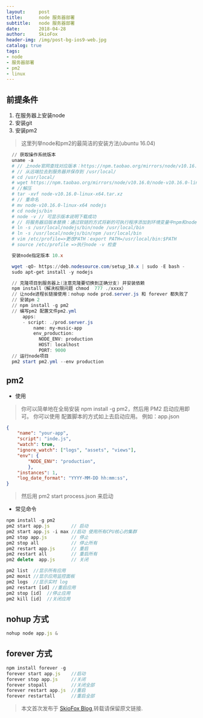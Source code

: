 ```yaml
---
layout:     post
title:      node 服务器部署
subtitle:   node 服务器部署
date:       2018-04-28
author:     SkioFox
header-img: /img/post-bg-ios9-web.jpg
catalog: true
tags:
- node
- 服务器部署
- pm2
- linux
---
```


## 前提条件

1. 在服务器上安装node
2. 安装git
3. 安装pm2

> 这里列举node和pm2的最简洁的安装方法(ubuntu 16.04)
```powershell
  // 获取操作系统版本 
  uname -a
  # // 上node官网查找对应版本：https://npm.taobao.org/mirrors/node/v10.16.0/node-v10.16.0-linux-x64.tar.xz
  # // 从远端拉去到服务器并保存到 /usr/local/ 
  # cd /usr/local/
  # wget https://npm.taobao.org/mirrors/node/v10.16.0/node-v10.16.0-linux-x64.tar.xz 
  # //解压
  # tar -xvf node-v10.16.0-linux-x64.tar.xz
  # // 重命名
  # mv node-v10.16.0-linux-x64 nodejs
  # cd nodejs/bin
  # node -v // 可显示版本说明下载成功
  # // 将服务器旧版本替换：通过软链的方式将新的可执行程序添加到环境变量中npm和node：
  # ln -s /usr/local/nodejs/bin/node /usr/local/bin
  # ln -s /usr/local/nodejs/bin/npm /usr/local/bin
  # vim /etc/profile=>更改PATH：export PATH=/usr/local/bin:$PATH
  # source /etc/profile =>执行node -v 检查

  安装node指定版本 10.x

  wget -qO- https://deb.nodesource.com/setup_10.x | sudo -E bash -
  sudo apt-get install -y nodejs

  // 克隆项目到服务器上(注意克隆要切换到正确分支) 并安装依赖
  npm install（解决权限问题 chmod  777 ./xxxx）
  // 让node进程长链接使用：nohup node prod.server.js 和 forever 都失败了
  // 安装pm 2
  // npm install -g pm2
  // 编写pm2 配置文件pm2.yml
      apps:
      - script: ./prod.server.js
          name: my-music-app
          env_production:
            NODE_ENV: production
            HOST: localhost
            PORT: 9000
  // 运行node项目
  pm2 start pm2.yml --env production
```

## pm2 
- 使用
> 你可以简单地在全局安装 npm install -g pm2，然后用 PM2 启动应用即可。
> 你可以使用 配置脚本的方式如上去启动应用。
例如：app.json
```json
{
    "name": "your-app",
    "script": "inde.js",
    "watch": true,
    "ignore_watch": ["logs", "assets", "views"],
    "env": {
        "NODE_ENV": "production",
        },
    "instances": 1,
    "log_date_format": "YYYY-MM-DD hh:mm:ss",
}
```
> 然后用 pm2 start process.json 来启动
- 常见命令

```js
npm install -g pm2
pm2 start app.js        // 启动
pm2 start app.js -i max //启动 使用所有CPU核心的集群
pm2 stop app.js         // 停止
pm2 stop all            // 停止所有
pm2 restart app.js      // 重启
pm2 restart all         // 重启所有
pm2 delete  app.js      // 关闭

pm2 list  //显示所有应用
pm2 monit //显示应用监控面板
pm2 logs  //显示实时 log
pm2 restart [id] //重启应用
pm2 stop [id]  //停止应用
pm2 kill [id]  //关闭应用
```
## nohup 方式
```js
nohup node app.js &
```
## forever 方式
```js
npm install forever -g
forever start app.js    //启动
forever stop app.js     //关闭
forever stopall         //关闭全部
forever restart app.js  //重启
forever restartall      //重启全部
```
> 本文首次发布于 [SkioFox Blog](http://blog.skiofox.topc),转载请保留原文链接.